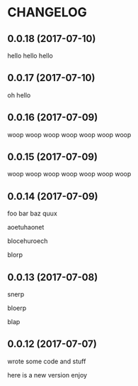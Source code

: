 # CHANGELOG

## 0.0.18 (2017-07-10)

hello
hello
hello

## 0.0.17 (2017-07-10)

oh hello

## 0.0.16 (2017-07-09)

woop
woop
woop
woop
woop
woop
woop

## 0.0.15 (2017-07-09)

woop
woop
woop
woop
woop
woop
woop

## 0.0.14 (2017-07-09)

foo bar baz quux

aoetuhaonet

blocehuroech


blorp

## 0.0.13 (2017-07-08)

snerp

bloerp

blap

## 0.0.12 (2017-07-07)

wrote some code and stuff

here is a new version enjoy
